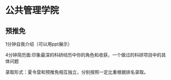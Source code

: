 # 公共管理学院

## 预推免

1分钟自我介绍（可以用ppt展示）

4分钟简历面:印象最深的科研经历中你的角色和收获，一个做过的科研项目中的具体问题

录取形式：夏令营和预推免相互独立，分别按照一定比重根据排名录取。
